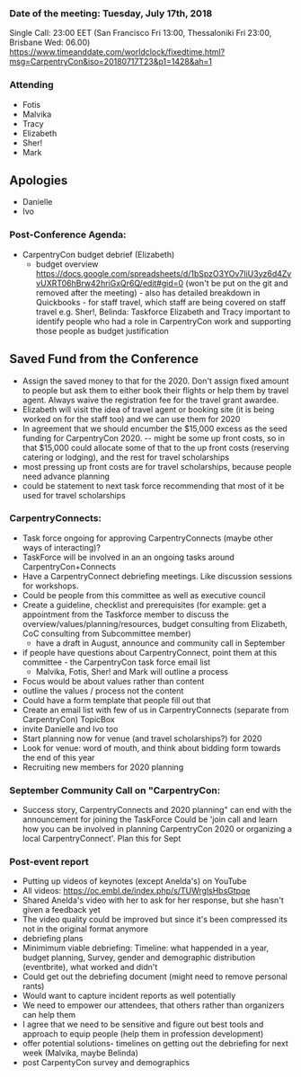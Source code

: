 ### Date of the meeting: Tuesday, July 17th, 2018
Single Call:  23:00 EET (San Francisco Fri 13:00, Thessaloniki Fri 23:00, Brisbane Wed: 06.00)
https://www.timeanddate.com/worldclock/fixedtime.html?msg=CarpentryCon&iso=20180717T23&p1=1428&ah=1


### Attending

- Fotis
- Malvika
- Tracy
- Elizabeth
- Sher!
- Mark

## Apologies

- Danielle
- Ivo

### Post-Conference Agenda:

- CarpentryCon budget debrief (Elizabeth)
     - budget overview https://docs.google.com/spreadsheets/d/1bSpzO3YOv7IiU3yz6d4ZvvUXRT06hBrw42hriGxQr6Q/edit#gid=0 (won't be put on the git and removed after the meeting)
      - also has detailed breakdown in Quickbooks
      - for staff travel, which staff are being covered on staff travel
e.g. Sher!, Belinda: Taskforce
Elizabeth and Tracy
    important to identify people who had a role in CarpentryCon work and supporting those people as budget justification

## Saved Fund from the Conference

- Assign the saved money to that for the 2020. Don't assign fixed amount to people but ask them to either book their flights or help them by travel agent. Always waive the registration fee for the travel grant awardee.
- Elizabeth will visit the idea of travel agent or booking site (it is being worked on for the staff too) and we can use them for 2020
- In agreement that we should encumber the $15,000 excess as the seed funding for CarpentryCon 2020. 
   -- might be some up front costs, so in that $15,000 could allocate some of that to the up front costs (reserving catering or lodging), and the rest for travel scholarships
- most pressing up front costs are for travel scholarships, because people need advance planning
- could be statement to next task force recommending that most of it be used for travel scholarships

### CarpentryConnects: 

- Task force ongoing for approving CarpentryConnects (maybe other ways of interacting)?
- TaskForce will be involved in an an ongoing tasks around CarpentryCon+Connects
- Have a CarpentryConnect debriefing meetings. Like discussion sessions for workshops.
- Could be people from this committee as well as executive council
- Create a guideline, checklist and prerequisites (for example: get a appointment from the Taskforce member to discuss the overview/values/planning/resources, budget consulting from Elizabeth, CoC consulting from Subcommittee member)
  - have a draft in August, announce and community call in September
- if people have questions about CarpentryConnect, point them at this committee - the CarpentryCon task force email list
    - Malvika, Fotis, Sher! and Mark will outline a process
- Focus would be about values rather than content
- outline the values / process not the content
- Could have a form template that people fill out that 
- Create an email list with few of us in CarpentryConnects (separate from CarpentryCon) TopicBox
- invite Danielle and Ivo too
- Start planning now for venue (and travel scholarships?) for 2020
- Look for venue: word of mouth, and think about bidding form towards the end of this year
- Recruiting new members for 2020 planning

### September Community Call on "CarpentryCon: 

- Success story, CarpentryConnects and 2020 planning" can end with the announcement for joining the TaskForce
Could be 'join call and learn how you can be involved in planning CarpentryCon 2020 or organizing a local CarpentryConnect'. Plan this for Sept

### Post-event report

- Putting up videos of keynotes (except Anelda's) on YouTube
- All videos: https://oc.embl.de/index.php/s/TUWrglsHbsGtpqe
- Shared Anelda's video with her to ask for her response, but she hasn't given a feedback yet
- The video quality could be improved but since it's been compressed its not in the original format anymore
- debriefing plans
- Minimimum viable debriefing: Timeline: what happended in a year, budget planning, Survey, gender and demographic distribution (eventbrite), what worked and didn't
- Could get out the debriefing document (might need to remove personal rants)
- Would want to capture incident reports as well potentially
- We need to empower our attendees, that others rather than organizers can help them
- I agree that we need to be sensitive and figure out best tools and approach to equip people (help them in profession development)
- offer potential solutions- timelines on getting out the debriefing for next week (Malvika, maybe Belinda)
- post CarpentyCon survey and demographics
